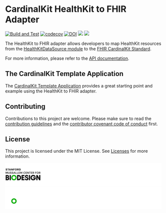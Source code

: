 <!--

This source file is part of the CardinalKit open-source project.

SPDX-FileCopyrightText: 2022 Stanford University and the project authors (see CONTRIBUTORS.md)

SPDX-License-Identifier: MIT
  
-->

# CardinalKit HealthKit to FHIR Adapter

[![Build and Test](https://github.com/StanfordBDHG/CardinalKitHealthKitToFHIRAdapter/actions/workflows/build-and-test.yml/badge.svg)](https://github.com/StanfordBDHG/CardinalKitHealthKitToFHIRAdapter/actions/workflows/build-and-test.yml)
[![codecov](https://codecov.io/gh/StanfordBDHG/CardinalKitHealthKitToFHIRAdapter/branch/main/graph/badge.svg?token=RIgrLhw22d)](https://codecov.io/gh/StanfordBDHG/CardinalKitHealthKitToFHIRAdapter)
[![DOI](https://zenodo.org/badge/DOI/10.5281/zenodo.7706897.svg)](https://doi.org/10.5281/zenodo.7706897)
[![](https://img.shields.io/endpoint?url=https%3A%2F%2Fswiftpackageindex.com%2Fapi%2Fpackages%2FStanfordBDHG%2FCardinalKitHealthKitToFHIRAdapter%2Fbadge%3Ftype%3Dswift-versions)](https://swiftpackageindex.com/StanfordBDHG/CardinalKitHealthKitToFHIRAdapter)
[![](https://img.shields.io/endpoint?url=https%3A%2F%2Fswiftpackageindex.com%2Fapi%2Fpackages%2FStanfordBDHG%2FCardinalKitHealthKitToFHIRAdapter%2Fbadge%3Ftype%3Dplatforms)](https://swiftpackageindex.com/StanfordBDHG/CardinalKitHealthKitToFHIRAdapter)

The HealthKit to FHIR adapter allows developers to map HealthKit resources from the [HealthKitDataSource module](https://github.com/StanfordBDHG/CardinalKit) to the [FHIR CardinalKit Standard](https://github.com/StanfordBDHG/CardinalKitFHIR).

For more information, please refer to the [API documentation](https://swiftpackageindex.com/StanfordBDHG/CardinalKitHealthKitToFHIRAdapter/documentation).


## The CardinalKit Template Application

The [CardinalKit Template Application](https://github.com/StanfordBDHG/CardinalKitTemplateApplication) provides a great starting point and example using the HealthKit to FHIR adapter.


## Contributing

Contributions to this project are welcome. Please make sure to read the [contribution guidelines](https://github.com/StanfordBDHG/.github/blob/main/CONTRIBUTING.md) and the [contributor covenant code of conduct](https://github.com/StanfordBDHG/.github/blob/main/CODE_OF_CONDUCT.md) first.


## License

This project is licensed under the MIT License. See [Licenses](https://github.com/StanfordBDHG/CardinalKitHealthKitToFHIRAdapter/tree/main/LICENSES) for more information.

![Stanford Byers Center for Biodesign Logo](https://raw.githubusercontent.com/StanfordBDHG/.github/main/assets/biodesign-footer-light.png#gh-light-mode-only)
![Stanford Byers Center for Biodesign Logo](https://raw.githubusercontent.com/StanfordBDHG/.github/main/assets/biodesign-footer-dark.png#gh-dark-mode-only)
